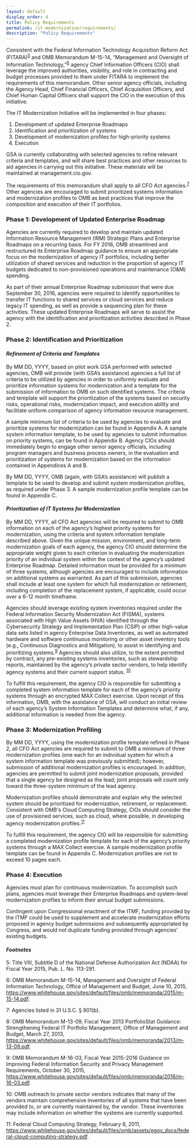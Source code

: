 ```yaml
---
layout: default
display_order: 4
title: Policy Requirements
permalink: /it-modernization/requirements/
description: "Policy Requirements"
---
```


Consistent with the Federal Information Technology Acquisition Reform Act (FITARA)<sup>[5](#myfootnote5)</sup> and OMB Memorandum M-15-14, “Management and Oversight of Information Technology,”<sup>[6](#myfootnote6)</sup> 
 agency Chief Information Officers (CIO) shall leverage the improved authorities, visibility, and role in contracting and budget processes provided to them under FITARA to implement the requirements of this memorandum.  Other senior agency officials, including the Agency Head, Chief Financial Officers, Chief Acquisition Officers, and Chief Human Capital Officers shall support the CIO in the execution of this initiative.  

The IT Modernization Initiative will be implemented in four phases:

1.	Development of updated Enterprise Roadmaps
2.	Identification and prioritization of systems
3.	Development of modernization profiles for high-priority systems
4.	Execution

GSA is currently collaborating with selected agencies to refine relevant criteria and templates, and will share best practices and other resources to aid agencies in carrying out this initiative. These materials will be maintained at management.cio.gov.

The requirements of this memorandum shall apply to all CFO Act agencies.<sup>[7](#myfootnote7)</sup>  Other agencies are encouraged to submit prioritized systems information and modernization profiles to OMB as best practices that improve the composition and execution of their IT portfolios.

### Phase 1: Development of Updated Enterprise Roadmap
	
Agencies are currently required to develop and maintain updated Information Resource Management (IRM) Strategic Plans and Enterprise Roadmaps on a recurring basis.   For FY 2016, OMB streamlined and restructured its Enterprise Roadmap guidance to ensure an appropriate focus on the modernization of agency IT portfolios, including better utilization of shared services and reduction in the proportion of agency IT budgets dedicated to non-provisioned operations and maintenance (O&M) spending.

As part of their annual Enterprise Roadmap submission that were due September 30, 2016, agencies were required to identify opportunities to transfer IT functions to shared services or cloud services and reduce legacy IT spending, as well as provide a sequencing plan for these activities. These updated Enterprise Roadmaps will serve to assist the agency with the identification and prioritization activities described in Phase 2.


### Phase 2: Identification and Prioritization

#### *Refinement of Criteria and Templates*

By MM DD, YYYY, based on pilot work GSA performed with selected agencies, OMB will provide (with GSA’s assistance) agencies a full list of criteria to be utilized by agencies in order to uniformly evaluate and prioritize information systems for modernization and a template for the submission of information to OMB on such identified systems. The criteria and template will support the prioritization of the systems based on security risks, operational risks, modernization impact, and execution ability and facilitate uniform comparison of agency information resource management. 

A sample minimum list of criteria to be used by agencies to evaluate and prioritize systems for modernization can be found in Appendix A. A sample system information template, to be used by agencies to submit information on priority systems, can be found in Appendix B. Agency CIOs should immediately begin to engage other senior agency officials, including program managers and business process owners, in the evaluation and prioritization of systems for modernization based on the information contained in Appendices A and B. 

By MM DD, YYYY, OMB (again, with GSA’s assistance) will publish a template to be used to develop and submit system modernization profiles, as required under Phase 3. A sample modernization profile template can be found in Appendix C.

#### *Prioritization of IT Systems for Modernization*

By MM DD, YYYY, all CFO Act agencies will be required to submit to OMB information on each of the agency’s highest priority systems for modernization, using the criteria and system information template described above. Given the unique mission, environment, and long-term modernization goals of each agency, the agency CIO should determine the appropriate weight given to each criterion in evaluating the modernization priority of an individual system within the context of the agency’s updated Enterprise Roadmap. Detailed information must be provided for a minimum of three systems, although agencies are encouraged to include information on additional systems as warranted. As part of this submission, agencies shall include at least one system for which full modernization or retirement, including completion of the replacement system, if applicable, could occur over a 6-12 month timeframe.

Agencies should leverage existing system inventories required under the Federal Information Security Modernization Act (FISMA), systems associated with High Value Assets (HVA) identified through the Cybersecurity Strategy and Implementation Plan (CSIP) or other high-value data sets listed in agency Enterprise Data Inventories, as well as automated hardware and software continuous monitoring or other asset inventory tools (e.g., Continuous Diagnostics and Mitigation), to assist in identifying and prioritizing systems.<sup>[9](#myfootnote9)</sup>  Agencies should also utilize, to the extent permitted by contract, any pre-existing systems inventories, such as stewardship reports, maintained by the agency’s private sector vendors, to help identify agency systems and their current support status. <sup>[10](#myfootnote10)</sup> 


To fulfill this requirement, the agency CIO is responsible for submitting a completed system information template for each of the agency’s priority systems through an encrypted MAX Collect exercise. Upon receipt of this information, OMB, with the assistance of GSA, will conduct an initial review of each agency’s System Information Templates and determine what, if any, additional information is needed from the agency.

### Phase 3: Modernization Profiling

By MM DD, YYYY, using the modernization profile template refined in Phase 2, all CFO Act agencies are required to submit to OMB a minimum of three modernization profiles (one each for an individual system for which a system information template was previously submitted); however, submission of additional modernization profiles is encouraged. In addition, agencies are permitted to submit joint modernization proposals, provided that a single agency be designed as the lead; joint proposals will count only toward the three-system minimum of the lead agency.

Modernization profiles should demonstrate and explain why the selected system should be prioritized for modernization, retirement, or replacement. Consistent with OMB's Cloud Computing Strategy, CIOs should consider the use of provisioned services, such as cloud, where possible, in developing agency modernization profiles.<sup>[11](#myfootnote11)</sup> 

To fulfill this requirement, the agency CIO will be responsible for submitting a completed modernization profile template for each of the agency’s priority systems through a MAX Collect exercise. A sample modernization profile template can be found in Appendix C. Modernization profiles are not to exceed 10 pages each.


### Phase 4: Execution

Agencies must plan for continuous modernization. To accomplish such plans, agencies must leverage their Enterprise Roadmaps and system-level modernization profiles to inform their annual budget submissions.

Contingent upon Congressional enactment of the ITMF, funding provided by the ITMF could be used to supplement and accelerate modernization efforts proposed in agency budget submissions and subsequently appropriated by Congress, and would not duplicate funding provided through agencies’ existing budgets.

#### *Footnotes*
<a name="myfootnote5">5</a>: Title VIII, Subtitle D of the National Defense Authorization Act (NDAA) for Fiscal Year 2015, Pub. L. No. 113-291.

<a name="myfootnote6">6</a>: OMB Memorandum M-15-14, Management and Oversight of Federal Information Technology, Office of Management and Budget, June 10, 2015, https://www.whitehouse.gov/sites/default/files/omb/memoranda/2015/m-15-14.pdf.
</ul>

<a name="myfootnote7">7</a>: Agencies listed in 31 U.S.C. § 901(b).

<a name="myfootnote8">8</a>: OMB Memorandum M-13-09, Fiscal Year 2013 PortfolioStat Guidance: Strengthening Federal IT Portfolio Management, Office of Management and Budget, March 27, 2013, https://www.whitehouse.gov/sites/default/files/omb/memoranda/2013/m-13-09.pdf. 

<a name="myfootnote9">9</a>:   OMB Memorandum M-16-03, Fiscal Year 2015-2016 Guidance on Improving Federal Information Security and Privacy Management Requirements, October 30, 2015, https://www.whitehouse.gov/sites/default/files/omb/memoranda/2016/m-16-03.pdf. 

<a name="myfootnote10">10</a>: OMB outreach to private sector vendors indicates that many of the vendors maintain comprehensive inventories of all systems that have been provided to, or are currently maintained by, the vendor. These inventories may include information on whether the systems are currently supported.

<a name="myfootnote11">11</a>: Federal Cloud Computing Strategy, February 8, 2011, https://www.whitehouse.gov/sites/default/files/omb/assets/egov_docs/federal-cloud-computing-strategy.pdf. 


